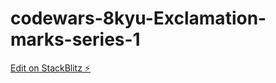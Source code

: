 # codewars-8kyu-Exclamation-marks-series-1

[Edit on StackBlitz ⚡️](https://stackblitz.com/edit/js-gzg8up)